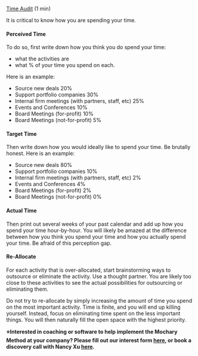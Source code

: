 [Time Audit](https://docs.google.com/document/d/1hCxvdAi8aMtJ95are02AZO2fjvkNe0rDGzNhhmbUSqQ/edit?usp=drive_web&ouid=102503928790226855337) (1 min)

It is critical to know how you are spending your time.

#### Perceived Time

To do so, first write down how you think you do spend your time:

- what the activities are
- what % of your time you spend on each.

Here is an example:

- Source new deals 20%
- Support portfolio companies 30%
- Internal firm meetings (with partners, staff, etc) 25%
- Events and Conferences 10%
- Board Meetings (for-profit) 10%
- Board Meetings (not-for-profit) 5%

#### Target Time

Then write down how you would ideally like to spend your time. Be brutally honest. Here is an example:

- Source new deals 80%
- Support portfolio companies 10%
- Internal firm meetings (with partners, staff, etc) 2%
- Events and Conferences 4%
- Board Meetings (for-profit) 2%
- Board Meetings (not-for-profit) 0%

#### Actual Time

Then print out several weeks of your past calendar and add up how you spend your time hour-by-hour. You will likely be amazed at the difference between how you think you spend your time and how you actually spend your time. Be afraid of this perception gap.

#### Re-Allocate

For each activity that is over-allocated, start brainstorming ways to outsource or eliminate the activity. Use a thought partner. You are likely too close to these activities to see the actual possibilities for outsourcing or eliminating them.

Do not try to re-allocate by simply increasing the amount of time you spend on the most important activity. Time is finite, and you will end up killing yourself. Instead, focus on eliminating time spent on the less important things. You will then naturally fill the open space with the highest priority.

**⭐Interested in coaching or software to help implement the Mochary Method at your company? Please fill out our interest form [here](https://mocharymethod.typeform.com/interest), or book a discovery call with Nancy Xu [here](https://calendly.com/nancy-mm/30).**
